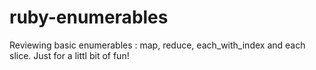 ruby-enumerables
================

Reviewing basic enumerables : map, reduce, each_with_index and each slice.  Just for a littl bit of fun!
